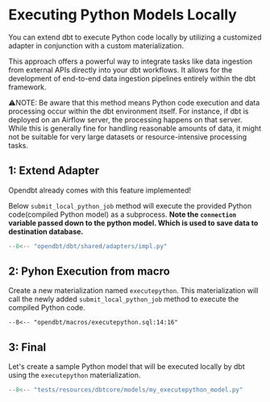 # Executing Python Models Locally

You can extend dbt to execute Python code locally by utilizing a customized adapter in conjunction with a custom materialization.

This approach offers a powerful way to integrate tasks like data ingestion from external APIs directly into your dbt workflows. It allows for the development of end-to-end data ingestion pipelines entirely within the dbt framework.

:warning:NOTE: Be aware that this method means Python code execution and data processing occur within the dbt environment itself. For instance, if dbt is deployed on an Airflow server, the processing happens on that server. While this is generally fine for handling reasonable amounts of data, it might not be suitable for very large datasets or resource-intensive processing tasks.

## 1: Extend Adapter

Opendbt already comes with this feature implemented!

Below `submit_local_python_job` method will execute the provided Python code(compiled Python model) as a subprocess.
**Note the `connection` variable passed down to the python model. Which is used to save data to destination database.**

```python hl_lines="40-48"
--8<-- "opendbt/dbt/shared/adapters/impl.py"
```

## 2: Pyhon Execution from macro
Create a new materialization named `executepython`. This materialization will call the newly added
`submit_local_python_job` method to execute the compiled Python code.

```jinja hl_lines="2"
--8<-- "opendbt/macros/executepython.sql:14:16"
```

## 3: Final
Let's create a sample Python model that will be executed locally by dbt using the `executepython`
materialization.

```python
--8<-- "tests/resources/dbtcore/models/my_executepython_model.py"
```